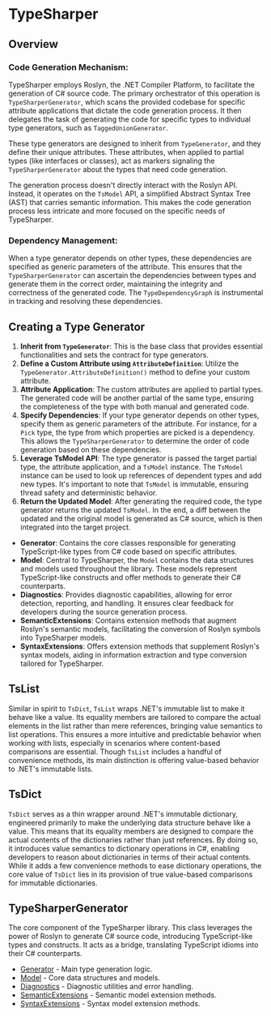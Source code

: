# TypeSharper

## Overview

### Code Generation Mechanism:

TypeSharper employs Roslyn, the .NET Compiler Platform, to facilitate the generation of C# source code. The primary
orchestrator of this operation is `TypeSharperGenerator`, which scans the provided codebase for specific attribute
applications that dictate the code generation process. It then delegates the task of generating the code for specific
types to individual type generators, such as `TaggedUnionGenerator`.

These type generators are designed to inherit from `TypeGenerator`, and they define their unique attributes. These
attributes, when applied to partial types (like interfaces or classes), act as markers signaling
the `TypeSharperGenerator` about the types that need code generation.

The generation process doesn't directly interact with the Roslyn API. Instead, it operates on the `TsModel` API, a
simplified Abstract Syntax Tree (AST) that carries semantic information. This makes the code generation process less
intricate and more focused on the specific needs of TypeSharper.

### Dependency Management:

When a type generator depends on other types, these dependencies are specified as generic parameters of the attribute.
This ensures that the `TypeSharperGenerator` can ascertain the dependencies between types and generate them in the
correct order, maintaining the integrity and correctness of the generated code. The `TypeDependencyGraph` is
instrumental in tracking and resolving these dependencies.

## Creating a Type Generator

1. **Inherit from `TypeGenerator`**: This is the base class that provides essential functionalities and sets the
   contract for type generators.
2. **Define a Custom Attribute using `AttributeDefinition`**: Utilize the `TypeGenerator.AttributeDefinition()` method
   to define your custom attribute.
3. **Attribute Application**: The custom attributes are applied to partial types. The generated code will be another
   partial of the same type, ensuring the completeness of the type with both manual and generated code.
4. **Specify Dependencies**: If your type generator depends on other types, specify them as generic parameters of the
   attribute. For instance, for a `Pick` type, the type from which properties are picked is a dependency. This allows
   the `TypeSharperGenerator` to determine the order of code generation based on these dependencies.
5. **Leverage TsModel API**: The type generator is passed the target partial type, the attribute application, and
   a `TsModel` instance. The `TsModel` instance can be used to look up references of dependent types and add new types.
   It's important to note that `TsModel` is immutable, ensuring thread safety and deterministic behavior.
6. **Return the Updated Model**: After generating the required code, the type generator returns the updated `TsModel`.
   In the end, a diff between the updated and the original model is generated as C# source, which is then integrated
   into the target project.


- **Generator**: Contains the core classes responsible for generating TypeScript-like types from C# code based on
  specific attributes.
- **Model**: Central to TypeSharper, the `Model` contains the data structures and models used throughout the library.
  These models represent TypeScript-like constructs and offer methods to generate their C# counterparts.
- **Diagnostics**: Provides diagnostic capabilities, allowing for error detection, reporting, and handling. It ensures
  clear feedback for developers during the source generation process.
- **SemanticExtensions**: Contains extension methods that augment Roslyn's semantic models, facilitating the conversion
  of Roslyn symbols into TypeSharper models.
- **SyntaxExtensions**: Offers extension methods that supplement Roslyn's syntax models, aiding in information
  extraction and type conversion tailored for TypeSharper.

## TsList

Similar in spirit to `TsDict`, `TsList` wraps .NET's immutable list to make it behave like a value. Its equality members
are tailored to compare the actual elements in the list rather than mere references, bringing value semantics to list
operations. This ensures a more intuitive and predictable behavior when working with lists, especially in scenarios
where content-based comparisons are essential. Though `TsList` includes a handful of convenience methods, its main
distinction is offering value-based behavior to .NET's immutable lists.

## TsDict

`TsDict` serves as a thin wrapper around .NET's immutable dictionary, engineered primarily to make the underlying data
structure behave like a value. This means that its equality members are designed to compare the actual contents of the
dictionaries rather than just references. By doing so, it introduces value semantics to dictionary operations in C#,
enabling developers to reason about dictionaries in terms of their actual contents. While it adds a few convenience
methods to ease dictionary operations, the core value of `TsDict` lies in its provision of true value-based comparisons
for immutable dictionaries.

## TypeSharperGenerator

The core component of the TypeSharper library. This class leverages the power of Roslyn to generate C# source code,
introducing TypeScript-like types and constructs. It acts as a bridge, translating TypeScript idioms into their C#
counterparts.

- [Generator](./Generator/README.md) - Main type generation logic.
- [Model](./Model/README.md) - Core data structures and models.
- [Diagnostics](./Diagnostics/README.md) - Diagnostic utilities and error handling.
- [SemanticExtensions](./SemanticExtensions/README.md) - Semantic model extension methods.
- [SyntaxExtensions](./SyntaxExtensions/README.md) - Syntax model extension methods.
